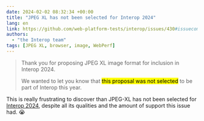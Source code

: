 ```yaml
---
date: 2024-02-02 08:32:34 +00:00
title: "JPEG XL has not been selected for Interop 2024"
lang: en
link: https://github.com/web-platform-tests/interop/issues/430#issuecomment-1921864485
authors:
  - "the Interop team"
tags: [JPEG XL, browser, image, WebPerf]
---
```


> Thank you for proposing JPEG XL image format for inclusion in Interop 2024.
> 
> We wanted to let you know that <mark>this proposal was not selected</mark> to be part of Interop this year.

This is really frustrating to discover than JPEG-XL has not been selected for [Interop 2024](https://wpt.fyi/interop-2024), despite all its qualities and the amount of support this issue had. 😭
